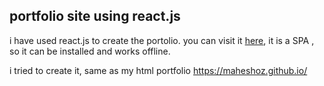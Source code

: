 ## portfolio site using react.js

i have used react.js to create the portolio. you can visit it [here](https://myreactportfolio.netlify.com/), it is a SPA , so it can be installed and works offline.

i tried to create it, same as my html portfolio https://maheshoz.github.io/
